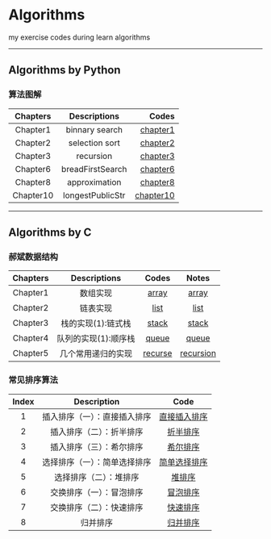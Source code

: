 # Algorithms
my exercise codes during learn algorithms
****
## Algorithms by Python
### 算法图解

| Chapters |   Descriptions   |  Codes   |
|:--------:|:----------------:|---------:|
| Chapter1 | binnary search  | [chapter1](./Algorithms_python/Chapter1)|
| Chapter2 | selection sort  | [chapter2](./Algorithms_python/Chapter2)|
| Chapter3 | recursion       | [chapter3](./Algorithms_python/Chapter3)|
| Chapter6 | breadFirstSearch| [chapter6](./Algorithms_python/Chapter6)|
| Chapter8 | approximation   | [chapter8](./Algorithms_python/Chapter8)|
| Chapter10| longestPublicStr| [chapter10](./Algorithms_python/Chapter10)|

***
## Algorithms by C
### 郝斌数据结构
|Chapters| Descriptions| Codes | Notes |
|:------:|:-----------:|:-----:|:-----:|
|Chapter1| 数组实现    | [array](./Algorithms_C/郝斌数据结构/DataStruct/array.c)| [array](./Algorithms_C/郝斌数据结构/Notes/array.md)  |
|Chapter2| 链表实现    | [list](./Algorithms_C/郝斌数据结构/DataStruct/list.c)| [list](./Algorithms_C/郝斌数据结构/Notes/list.md) |
|Chapter3| 栈的实现(1):链式栈    | [stack](./Algorithms_C/郝斌数据结构/DataStruct/stack.c)| [stack](./Algorithms_C/郝斌数据结构/Notes/stack.md)|
|Chapter4| 队列的实现(1):顺序栈  | [queue](./Algorithms_C/郝斌数据结构/DataStruct/queue.c)| [queue](./Algorithms_C/郝斌数据结构/Notes/queue.md) |
|Chapter5| 几个常用递归的实现 |[recurse](./Algorithms_C/郝斌数据结构/DataStruct/recurse.c)| [recursion](./Algorithms_C/郝斌数据结构/Notes/recursion.md)|
### 常见排序算法
| Index | Description | Code |
|:-----:|:-----------:|:----:|
|  1    | 插入排序（一）：直接插入排序|[直接插入排序](./Algorithms_C/郝斌数据结构/Sorts/StraightInsertionSort.c)|
| 2     | 插入排序（二）：折半排序|[折半排序](./Algorithms_C/郝斌数据结构/Sorts/BInsertSort.c)|
|  3    | 插入排序（三）：希尔排序|[希尔排序](./Algorithms_C/郝斌数据结构/Sorts/ShellSort.c)|
|  4    | 选择排序（一）：简单选择排序|[简单选择排序](./Algorithms_C/郝斌数据结构/Sorts/SimpleSelectSort.c)|
|  5    | 选择排序（二）：堆排序|[堆排序](./Algorithms_C/郝斌数据结构/Sorts/HeapSort.c)|
|  6    | 交换排序（一）：冒泡排序|[冒泡排序](./Algorithms_C/郝斌数据结构/Sorts/BubbleSort.c)|
|  7    | 交换排序（二）：快速排序|[快速排序](./Algorithms_C/郝斌数据结构/Sorts/QuickSort.c)|
|  8    | 归并排序|[归并排序](./Algorithms_C/郝斌数据结构/Sorts/MergeSort.c)|
